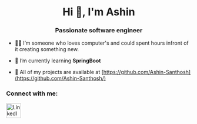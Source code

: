 <h1 align="center">Hi 👋, I'm Ashin</h1>
<h3 align="center">Passionate software engineer</h3>

- 👨‍💻 I’m someone who loves computer's and could spent hours infront of it creating something new.

- 🌱 I’m currently learning **SpringBoot**

- 📂 All of my projects are available at [https://github.com/Ashin-Santhosh](https://github.com/Ashin-Santhosh/)

<h3 align="left">Connect with me:</h3>
<p align="left">
<a href="https://www.linkedin.com/in/ashin-santhosh-275123226/" target="blank"><img align="center" src="https://static.vecteezy.com/system/resources/previews/016/716/470/non_2x/linkedin-icon-free-png.png" alt="LinkedIn" height="40" width="40" /></a>
</p>
